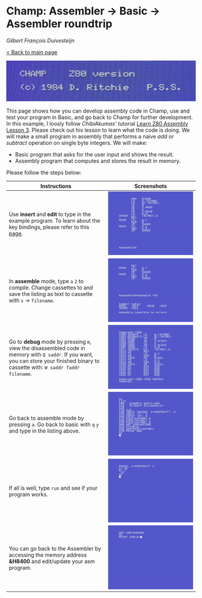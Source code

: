 # Champ: Assembler -> Basic -> Assembler roundtrip

*Gilbert François Duivesteijn*

[< Back to main page](index.html)

![](assets/images/03_champ_intro_header.jpg)

This page shows how you can develop assembly code in Champ, use and test your program in Basic, and go back to Champ for further development. In this example, I loosly follow *ChibiAkumas'* tutorial [Learn Z80 Assembly Lesson 3](https://www.youtube.com/watch?v=zPXmvoZz9Nk&list=PLp_QNRIYljFq-9nFiAUiAkRzAXfcZTBR_&index=3). Please check out his lesson to learn what the code is doing.  We will make a small program in assembly that performs a naive *add* or *subtract* operation on single byte integers. We will make:

- Basic program that asks for the user input and shows the result.
- Assembly program that computes and stores the result in memory.

 Please follow the steps below:

| Instructions                                                 | Screenshots                                   |
| ------------------------------------------------------------ | --------------------------------------------- |
| Use **insert** and **edit** to type in the example program. To learn about the key bindings, please refer to this [page](03_champ_1.html). | ![](assets/images/03_champ_roundtrip_001.png) |
| In **assemble** mode, type `a` `2` to compile. Change cassettes to and save the listing as text to cassette with `s` -> `filename`. | ![](assets/images/03_champ_roundtrip_002.png) |
| Go to **debug** mode by pressing `m`, view the disassembled code in memory with `Q saddr`. If you want, you can store your finished binary to cassette with: `W saddr faddr filename`. | ![](assets/images/03_champ_roundtrip_004.png) |
| Go back to assemble mode by pressing `a`. Go back to basic with `q` `y` and type in the listing above. | ![](assets/images/03_champ_roundtrip_005.png) |
| If all is well, type `run` and see if your program works.    | ![](assets/images/03_champ_roundtrip_006.png) |
| You can go back to the Assembler by accessing the memory address **&H8400** and edit/update your asm program. | ![](assets/images/03_champ_roundtrip_007.png) |



